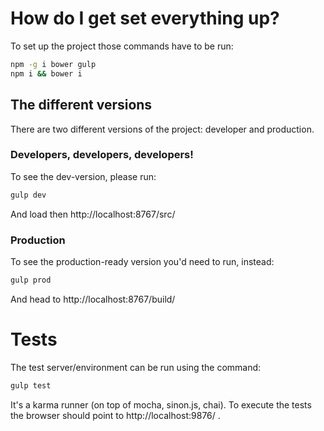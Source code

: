 # How do I get set everything up?

To set up the project those commands have to be run:
```bash
npm -g i bower gulp
npm i && bower i
```

## The different versions

There are two different versions of the project: developer and production.


### Developers, developers, developers!

To see the dev-version, please run:

```bash
gulp dev
```

And load then http://localhost:8767/src/


### Production

To see the production-ready version you'd need to run, instead:

```bash
gulp prod
```

And head to http://localhost:8767/build/



# Tests

The test server/environment can be run using the command:

```bash
gulp test
```

It's a karma runner (on top of mocha, sinon.js, chai). To execute the tests the browser should point to http://localhost:9876/ .
